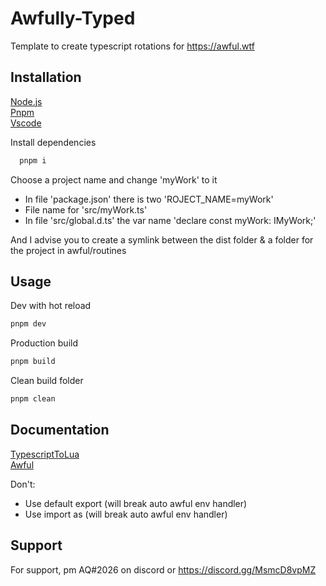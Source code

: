 
# Awfully-Typed

Template to create typescript rotations for https://awful.wtf


## Installation

[Node.js](https://nodejs.org/) \
[Pnpm](https://pnpm.io/installation) \
[Vscode](https://code.visualstudio.com/)

Install dependencies
```bash
  pnpm i
```

Choose a project name and change 'myWork' to it
- In file 'package.json' there is two 'ROJECT_NAME=myWork'
- File name for 'src/myWork.ts'
- In file 'src/global.d.ts' the var name 'declare const myWork: IMyWork;'

And I advise you to create a symlink between the dist folder & a folder for the project in awful/routines


## Usage

Dev with hot reload
```bash
pnpm dev
```

Production build
```bash
pnpm build
```

Clean build folder
```bash
pnpm clean
```


## Documentation

[TypescriptToLua](https://typescripttolua.github.io/) \
[Awful](https://www.awful.wtf/docs)


Don't:
- Use default export (will break auto awful env handler)
- Use import as (will break auto awful env handler)


## Support

For support, pm AQ#2026 on discord or https://discord.gg/MsmcD8vpMZ
